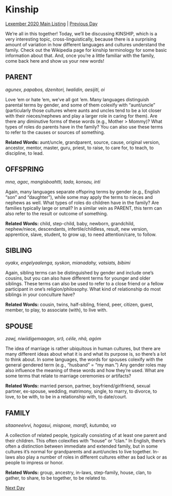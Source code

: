 # Kinship
[Lexember 2020 Main Listing](_prompts/r-conlangs/lexember/2020/toc_lex20.md) | [Previous Day](_prompts/r-conlangs/lexember/2020/prompts/w1/06.md)

We’re all in this together! Today, we’ll be discussing KINSHIP, which is a very interesting topic, cross-linguistically, because there is a surprising amount of variation in how different languages and cultures understand the family. Check out the Wikipedia page for kinship terminology for some basic information about that. And, once you’re a little familiar with the family, come back here and show us your new words!

## PARENT

_agunex, papabos, dzenitori, lwalidin, aesijiti, oi_

Love ‘em or hate ‘em, we’ve all got ‘em. Many languages distinguish parental terms by gender, and some of them colexify with “aunt/uncle” (particularly those cultures where aunts and uncles tend to be a lot closer with their nieces/nephews and play a larger role in caring for them). Are there any diminutive forms of these words (e.g., Mother > Mommy)? What types of roles do parents have in the family? You can also use these terms to refer to the causes or sources of something.

**Related Words:** aunt/uncle, grandparent, source, cause, original version, ancestor, mentor, master, guru, priest, to raise, to care for, to teach, to discipline, to lead.

## OFFSPRING

_mna, agac, mangisboahtti, tada, konsau, inti_

Again, many languages separate offspring terms by gender (e.g., English “son” and “daughter”), while some may apply the terms to nieces and nephews as well. What types of roles do children have in the family? Are families typically large or small? In a similar vein as PARENT, this term can also refer to the result or outcome of something.

**Related Words:** child, step-child, baby, newborn, grandchild, nephew/niece, descendants, infertile/childless, result, new version, apprentice, slave, student, to grow up, to need attention/care, to follow.

## SIBLING

_oyakx, engelyaalenga, syskon, mianadahy, vatsiats, bibimi_

Again, sibling terms can be distinguished by gender and include one’s cousins, but you can also have different terms for younger and older siblings. These terms can also be used to refer to a close friend or a fellow participant in one’s religion/philosophy. What kind of relationship do most siblings in your conculture have?

**Related Words:** cousin, twins, half-sibling, friend, peer, citizen, guest, member, to play, to associate (with), to live with.

## SPOUSE

_zawj, niwiidigemaagan, srɔ̃, céile, nhà, agóm_

The idea of marriage is rather ubiquitous in human cultures, but there are many different ideas about what it is and what its purpose is, so there’s a lot to think about. In some languages, the words for spouses colexify with the general gendered term (e.g., “husband” = “my man.”) Any gender roles may also influence the meaning of these words and how they’re used. What are some terms that relate to marriage ceremonies or artifacts?

**Related Words:** married person, partner, boyfriend/girlfriend, sexual partner, ex-spouse, wedding, matrimony, single, to marry, to divorce, to love, to be with, to be in a relationship with, to date/court.

## FAMILY

_sitaaneelvvi, hogasui, mispoxe, marafi, kutumba, va_

A collection of related people, typically consisting of at least one parent and their children. This often colexifies with “house” or “clan.” In English, there’s often a distinction between immediate and extended family, but in some cultures it’s normal for grandparents and aunt/uncles to live together. In-laws also play a number of roles in different cultures either as bad luck or as people to impress or honor.

**Related Words:** group, ancestry, in-laws, step-family, house, clan, to gather, to share, to be together, to be related to.

[Next Day](_prompts/r-conlangs/lexember/2020/prompts/w2/08.md)
